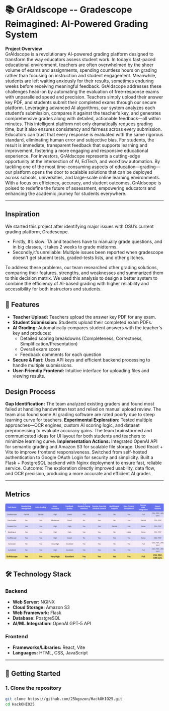 # 📚 GrAIdscope -- Gradescope Reimagined: AI-Powered Grading System

**Project Overview**  
GrAIdscope is a revolutionary AI-powered grading platform designed to transform the way educators assess student work. In today’s fast-paced educational environment, teachers are often overwhelmed by the sheer volume of exams and assignments, spending countless hours on grading rather than focusing on instruction and student engagement. Meanwhile, students are left waiting anxiously for their results, sometimes enduring weeks before receiving meaningful feedback.
GrAIdscope addresses these challenges head-on by automating the evaluation of free-response exams with unparalleled speed and precision. Teachers simply upload their answer key PDF, and students submit their completed exams through our secure platform. Leveraging advanced AI algorithms, our system analyzes each student’s submission, compares it against the teacher’s key, and generates comprehensive grades along with detailed, actionable feedback—all within minutes.
This intelligent platform not only dramatically reduces grading time, but it also ensures consistency and fairness across every submission. Educators can trust that every response is evaluated with the same rigorous standard, eliminating human error and subjective bias. For students, the result is immediate, transparent feedback that supports learning and improvement, fostering a more engaging and responsive educational experience.
For investors, GrAIdscope represents a cutting-edge opportunity at the intersection of AI, EdTech, and workflow automation. By tackling one of the most time-consuming aspects of education—grading—our platform opens the door to scalable solutions that can be deployed across schools, universities, and large-scale online learning environments. With a focus on efficiency, accuracy, and student outcomes, GrAIdscope is poised to redefine the future of assessment, empowering educators and enhancing the academic journey for students everywhere.

---

## Inspiration
We started this project after identifying major issues with OSU’s current grading platform, Gradescope.
- Firstly, It’s slow: TA and teachers have to manually grade questions, and in big classes, it takes 2 weeks to grade midterms.
- Secondly,it’s unreliable: Multiple issues been reported when gradescope doesn't get student tests, graded-tests lists, and other glitches. 


To address these problems, our team researched other grading solutions, comparing their features, strengths, and weaknesses and summarized them to this decision matrix. 
We used this analysis to design a better system to combine the efficiency of AI-based grading with higher reliability and accessibility for both instructors and students.



## 🧩 Features

- **Teacher Upload:** Teachers upload the answer key PDF for any exam.  
- **Student Submission:** Students upload their completed exam PDFs.  
- **AI Grading:** Automatically compares student answers with the teacher's key and produces:
  - Detailed scoring breakdowns (Completeness, Correctness, Simplification/Presentation)  
  - Overall exam score  
  - Feedback comments for each question  
- **Secure & Fast:** Uses API keys and efficient backend processing to handle multiple submissions.  
- **User-Friendly Frontend:** Intuitive interface for uploading files and viewing results.


## Design Process
**Gap Identification:**
The team analyzed existing graders and found most failed at handling handwritten text and relied on manual upload review.
The team also found some AI grading software are rated poorly due to steep learning curve for teachers. 
**Experimental Exploration:** 
Tested multiple approaches—OCR engines, custom AI scoring logic, and dataset preprocessing to evaluate accuracy gains.
The team brainstormed and communicated ideas for UI layout for both students and teachers to minimize learning curve.
**Implementation Actions:**
Integrated OpenAI API for semantic grading and Amazon S3 for scalable file storage.
Used React + Vite to improve frontend responsiveness.
Switched from self-hosted authentication to Google OAuth Login for security and simplicity.
Built a Flask + PostgreSQL backend with Nginx deployment to ensure fast, reliable service.
Outcome: The exploration directly improved usability, data flow, and OCR precision, producing a more accurate and efficient AI grader.


---
## Metrics
![Screenshot](images/graiscope.png)


## 🛠 Technology Stack

### Backend
- **Web Server:** NGINX  
- **Cloud Storage:** Amazon S3  
- **Web Framework:** Flask  
- **Database:** PostgreSQL  
- **AI/ML Integration:** OpenAI GPT-5 API  

### Frontend
- **Frameworks/Libraries:** React, Vite  
- **Languages:** HTML, CSS, JavaScript  


---

## 🚀 Getting Started

### 1. Clone the repository
```bash
git clone https://github.com/25kgozon/HackOHIO25.git
cd HackOHIO25
